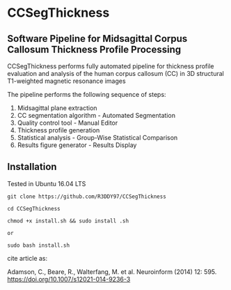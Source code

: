 # CCSegThickness


## Software Pipeline for Midsagittal Corpus Callosum Thickness Profile Processing

CCSegThickness performs fully automated pipeline for thickness profile evaluation and analysis of the human corpus callosum (CC) in 3D structural T1-weighted magnetic resonance images

The pipeline performs the following sequence of steps:

1. Midsagittal plane extraction
2. CC segmentation algorithm - Automated Segmentation
3. Quality control tool - Manual Editor
4. Thickness profile generation
5. Statistical analysis - Group-Wise Statistical Comparison
6. Results figure generator - Results Display

## Installation

Tested in Ubuntu 16.04 LTS


`git clone https://github.com/R3DDY97/CCSegThickness`

`cd CCSegThickness`

`chmod +x install.sh && sudo install .sh`

    or

`sudo bash install.sh`


cite article as:

Adamson, C., Beare, R., Walterfang, M. et al. Neuroinform (2014) 12: 595. https://doi.org/10.1007/s12021-014-9236-3
